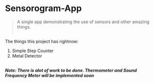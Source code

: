 # Sensorogram-App

> A single app demonstrating the use of sensors and other amazing things.<br/><br/> 





The things this project has rightnow:
1. Simple Step Counter
2. Metal Detector<br/><br/>


***Note: There is alot of work to be done. Thermometer and Sound Frequency Meter will be implemented soon***
